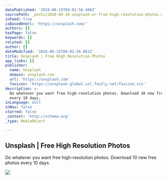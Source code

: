 ```yaml
---
datePublished: '2016-06-15T09:01:56.486Z'
sourcePath: _posts/2016-04-16-unsplash-or-free-high-resolution-photos.md
inFeed: true
isBasedOnUrl: 'https://unsplash.com/'
authors: []
hasPage: false
keywords: []
related: []
author: []
dateModified: '2016-06-15T09:01:56.061Z'
title: Unsplash | Free High Resolution Photos
app_links: []
publisher:
  name: Unsplash
  domain: unsplash.com
  url: 'https://unsplash.com'
  favicon: 'https://unsplash.global.ssl.fastly.net/favicon.ico'
description: >-
  Do whatever you want free high-resolution photos. Download 10 new free photos
  every 10 days.
inLanguage: null
inNav: false
starred: false
_context: 'http://schema.org'
_type: MediaObject

---
```

<article style=""><h1>Unsplash | Free High Resolution Photos</h1><p>Do whatever you want free high-resolution photos. Download 10 new free photos every 10 days.</p><img src="http://images.unsplash.com/photo-1458724338480-79bc7a8352e4?ixlib=rb-0.3.5&amp;q=80&amp;fm=jpg&amp;crop=entropy&amp;w=1080&amp;fit=max&amp;s=0e8fe82e7f50091319fdc635582bf62d" /></article>